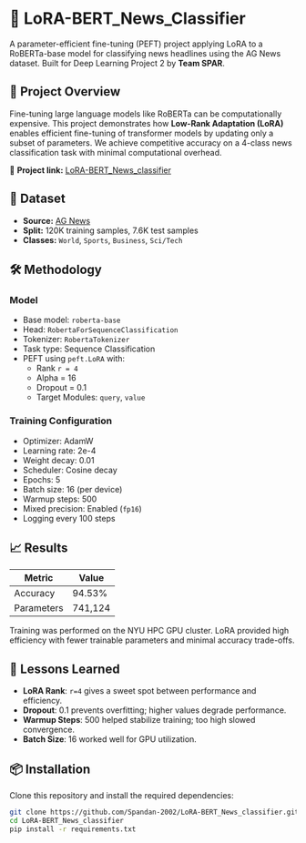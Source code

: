 
# 🧠 LoRA-BERT_News_Classifier

A parameter-efficient fine-tuning (PEFT) project applying LoRA to a RoBERTa-base model for classifying news headlines using the AG News dataset. Built for Deep Learning Project 2 by **Team SPAR**.

## 🚀 Project Overview

Fine-tuning large language models like RoBERTa can be computationally expensive. This project demonstrates how **Low-Rank Adaptation (LoRA)** enables efficient fine-tuning of transformer models by updating only a subset of parameters. We achieve competitive accuracy on a 4-class news classification task with minimal computational overhead.

📌 **Project link:** [LoRA-BERT_News_classifier](https://github.com/Spandan-2002/LoRA-BERT_News_classifier)

## 📂 Dataset

- **Source:** [AG News](https://huggingface.co/datasets/ag_news)
- **Split:** 120K training samples, 7.6K test samples
- **Classes:** `World`, `Sports`, `Business`, `Sci/Tech`

## 🛠️ Methodology

### Model
- Base model: `roberta-base`
- Head: `RobertaForSequenceClassification`
- Tokenizer: `RobertaTokenizer`
- Task type: Sequence Classification
- PEFT using `peft.LoRA` with:
  - Rank `r = 4`
  - Alpha = 16
  - Dropout = 0.1
  - Target Modules: `query`, `value`

### Training Configuration
- Optimizer: AdamW
- Learning rate: 2e-4
- Weight decay: 0.01
- Scheduler: Cosine decay
- Epochs: 5
- Batch size: 16 (per device)
- Warmup steps: 500
- Mixed precision: Enabled (`fp16`)
- Logging every 100 steps

## 📈 Results

| Metric     | Value       |
|------------|-------------|
| Accuracy   | 94.53%      |
| Parameters | 741,124     |

Training was performed on the NYU HPC GPU cluster. LoRA provided high efficiency with fewer trainable parameters and minimal accuracy trade-offs.

## 🧪 Lessons Learned

- **LoRA Rank**: `r=4` gives a sweet spot between performance and efficiency.
- **Dropout**: 0.1 prevents overfitting; higher values degrade performance.
- **Warmup Steps**: 500 helped stabilize training; too high slowed convergence.
- **Batch Size**: 16 worked well for GPU utilization.

## 📦 Installation

Clone this repository and install the required dependencies:

```bash
git clone https://github.com/Spandan-2002/LoRA-BERT_News_classifier.git
cd LoRA-BERT_News_classifier
pip install -r requirements.txt
